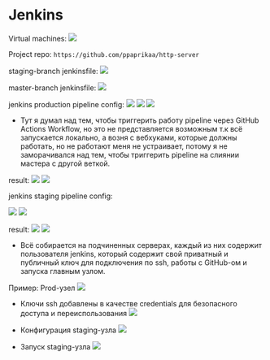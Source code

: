 # Jenkins

Virtual machines:
![](vms.png)

Project repo: `https://github.com/ppaprikaa/http-server`

staging-branch jenkinsfile:
![](staging-jenkinsfile.png)

master-branch jenkinsfile:
![](master-jenkinsfile.png)

jenkins production pipeline config:
![](prod-cfg-1.png)
![](prod-cfg-2.png)
![](prod-cfg-3.png)

* Тут я думал над тем, чтобы триггерить работу pipeline через GitHub Actions Workflow, но это не представляется возможным т.к всё запускается локально, а возня с вебхуками, которые должны работать, но не работают меня не устраивает, потому я не заморачивался над тем, чтобы триггерить pipeline на слиянии мастера с другой веткой.

result:
![](prod-res-1.png)
![](prod-res-2.png)

jenkins staging pipeline config:

![](staging-cfg-1.png)
![](staging-cfg-2.png)

result:
![](staging-res-1.png)
![](staging-res-2.png)

* Всё собирается на подчиненных серверах, каждый из них содержит пользователя jenkins, который содержит свой приватный и публичный ключ для подключения по ssh, работы с GitHub-ом и запуска главным узлом.

Пример:
Prod-узел
![](prod-node.png)

* Ключи ssh добавлены в качестве credentials для безопасного доступа и переиспользования
![](credentials.png)

* Конфигурация staging-узла
![](staging-node-cfg.png)

* Запуск staging-узла
![](staging-node-launch.png)